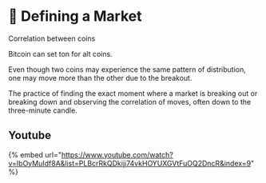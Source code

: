 # 🏪 Defining a Market



Correlation between coins

Bitcoin can set ton for alt coins.

Even though two coins may experience the same pattern of distribution, one may move more than the other due to the breakout.

The practice of finding the exact moment where a market is breaking out or breaking down and observing the correlation of moves, often down to the three-minute candle.



## Youtube

{% embed url="https://www.youtube.com/watch?v=IbOyMuIdf8A&list=PLBcrRkQDkijj74vkHOYUXGVtFuOQ2DncR&index=9" %}
